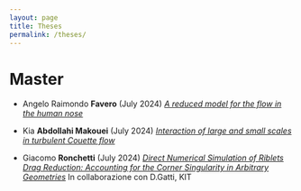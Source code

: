 ```yaml
---
layout: page
title: Theses
permalink: /theses/
---
```


# Master 

- Angelo Raimondo **Favero** (July 2024)
*[A reduced model for the flow in the human nose](https://hdl.handle.net/10589/223634)*

- Kia **Abdollahi Makouei** (July 2024)
*[Interaction of large and small scales in turbulent Couette flow](https://hdl.handle.net/10589/223546)*

- Giacomo **Ronchetti** (July 2024)
*[Direct Numerical Simulation of Riblets Drag Reduction: Accounting for the Corner Singularity in Arbitrary Geometries](https://hdl.handle.net/10589/222675)*
In collaborazione con D.Gatti, KIT




